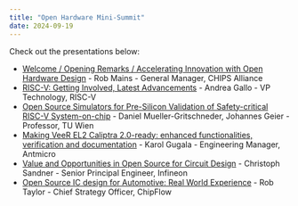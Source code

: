 ```yaml
---
title: "Open Hardware Mini-Summit"
date: 2024-09-19
---
```


Check out the presentations below:

- [Welcome / Opening Remarks / Accelerating Innovation with Open Hardware Design](./presentations/2024-osseu/CHIPS-Alliance-Introduction-2024.pdf) - Rob Mains - General Manager, CHIPS Alliance
- [RISC-V: Getting Involved, Latest Advancements](./presentations/2024-osseu/RISC-V-opportunity-and-innovation.pdf) - Andrea Gallo - VP Technology, RISC-V
- [Open Source Simulators for Pre-Silicon Validation of Safety-critical RISC-V System-on-chip](./presentations/2024-osseu/ETISS-PerfMod-Seal5-FI_OSS3public.pdf) - Daniel Mueller-Gritschneder, Johannes Geier - Professor, TU Wien
- [Making VeeR EL2 Caliptra 2.0-ready: enhanced functionalities, verification and documentation](./presentations/2024-osseu/OSSVienna2024-New-open-source-IP-tools-and-verification-flows-for-Caliptra-2_0.pdf) - Karol Gugala - Engineering Manager, Antmicro
- [Value and Opportunities in Open Source for Circuit Design](./presentations/2024-osseu/Sandner-LF-Chips-workshop-vienna%202024-final.pdf) - Christoph Sandner - Senior Principal Engineer, Infineon
- [Open Source IC design for Automotive: Real World Experience](./presentations/2024-osseu/Open-Source-IC-design-for-Automotive.pdf) - Rob Taylor - Chief Strategy Officer, ChipFlow

